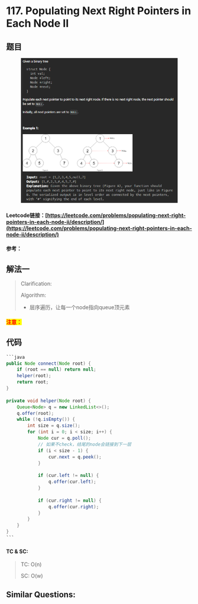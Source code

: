 # 117. Populating Next Right Pointers in Each Node II

## 题目

<figure><img src="../../.gitbook/assets/image (2) (1) (1) (1) (1) (1) (1) (1) (1) (1) (1).png" alt=""><figcaption></figcaption></figure>

#### Leetcode链接：[https://leetcode.com/problems/populating-next-right-pointers-in-each-node-ii/description/](https://leetcode.com/problems/populating-next-right-pointers-in-each-node-ii/description/)

#### 参考：

## 解法一

> Clarification:&#x20;
>
> Algorithm:&#x20;
>
> * 层序遍历，让每一个node指向queue顶元素

#### <mark style="color:red;">注意：</mark>

## 代码

````java
```java
public Node connect(Node root) {
    if (root == null) return null;
    helper(root);
    return root;
}

private void helper(Node root) {
    Queue<Node> q = new LinkedList<>();
    q.offer(root);
    while (!q.isEmpty()) {
        int size = q.size();
        for (int i = 0; i < size; i++) {
            Node cur = q.poll();
            // 如果不check，结尾的node会链接到下一层
            if (i < size - 1) {
                cur.next = q.peek();
            }

            if (cur.left != null) {
                q.offer(cur.left);
            }

            if (cur.right != null) {
                q.offer(cur.right);
            }
        }
    }
}
```
````

#### TC & SC:&#x20;

> TC: O(n)
>
> SC: O(w)

## **Similar Questions:**&#x20;
